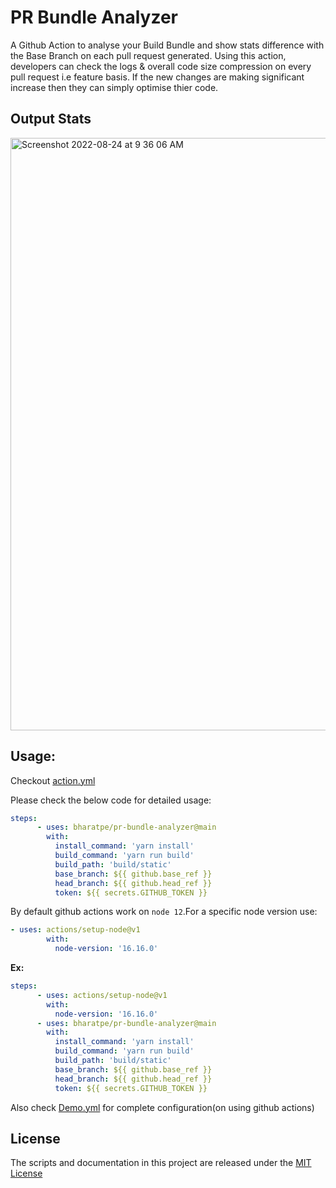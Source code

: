 # PR Bundle Analyzer
A Github Action to analyse your Build Bundle and show stats difference with the Base Branch on each pull request generated. Using this action, developers can check the logs & overall code size compression on every pull request i.e feature basis. If the new changes are making significant increase then they can simply optimise thier code. 

## Output Stats
<img width="948" alt="Screenshot 2022-08-24 at 9 36 06 AM" src="https://user-images.githubusercontent.com/90181918/186326913-b2c3716c-6b0a-4e45-bf36-ba1aa2d581c8.png">


## Usage:

Checkout [action.yml](./action.yml)

Please check the below code for detailed usage:
```yaml
steps:
      - uses: bharatpe/pr-bundle-analyzer@main
        with:
          install_command: 'yarn install'
          build_command: 'yarn run build'
          build_path: 'build/static'
          base_branch: ${{ github.base_ref }}
          head_branch: ${{ github.head_ref }}
          token: ${{ secrets.GITHUB_TOKEN }}
```

By default github actions work on `node 12`.For a specific node version use:

```yaml
- uses: actions/setup-node@v1
        with:
          node-version: '16.16.0'
```

**Ex:**
```yaml
steps:
      - uses: actions/setup-node@v1
        with:
          node-version: '16.16.0'
      - uses: bharatpe/pr-bundle-analyzer@main
        with:
          install_command: 'yarn install'
          build_command: 'yarn run build'
          build_path: 'build/static'
          base_branch: ${{ github.base_ref }}
          head_branch: ${{ github.head_ref }}
          token: ${{ secrets.GITHUB_TOKEN }}

```

Also check [Demo.yml](./demo.yml) for complete configuration(on using github actions)

## License
The scripts and documentation in this project are released under the [MIT License](./LICENSE)
